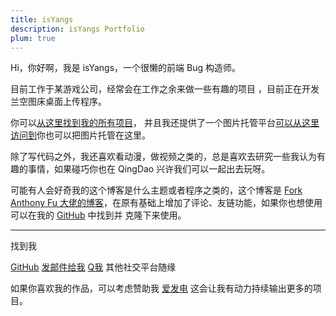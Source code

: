 ```yaml
---
title: isYangs
description: isYangs Portfolio
plum: true
---
```


Hi，你好啊，我是 isYangs，一个很懒的前端 Bug 构造师。

目前工作于某游戏公司，经常会在工作之余来做一些有趣的项目 ，目前正在开发兰空图床桌面上传程序。<br>

你可以[从这里找到我的所有项目](/projects)， 并且我还提供了一个图片托管平台[可以从这里访问到](https://7tu.top)你也可以把图片托管在这里。

除了写代码之外，我还喜欢看动漫，做视频之类的，总是喜欢去研究一些我认为有趣的事情，如果碰巧你也在 QingDao 兴许我们可以一起出去玩呀。

可能有人会好奇我的这个博客是什么主题或者程序之类的，这个博客是 <a href="https://github.com/antfu/antfu.me" target="_blank"><span op75 i-simple-icons-github /> Fork Anthony Fu 大佬的博客</a>，在原有基础上增加了评论、友链功能，如果你也想使用可以在我的  <a href="https://github.com/isYangs/blog" target="_blank"><span op75 i-simple-icons-github /> GitHub</a> 中找到并 克隆下来使用。

<div flex-auto />

***

找到我

<p flex="~ gap-3 wrap" class="mt--2!">
  <a href="https://github.com/isYangs" target="_blank"><span op75 i-simple-icons-github /> GitHub</a>
  <a href="http://mail.qq.com/cgi-bin/qm_share?t=qm_mailme&email=hi@isyangs.cn" target="_blank"><span op75 i-mdi:email-multiple/> 发邮件给我</a>
  <a href="https://wpa.qq.com/wpa_jump_page?v=3&uin=750837279&site=qq&menu=yes" target="_blank"><span op75 i-cib:qq/> Q我</a>
  其他社交平台随缘
</p>

如果你喜欢我的作品，可以考虑赞助我 [<span i-carbon-lightning /> 爱发电](https://afdian.net/a/isYangs) 这会让我有动力持续输出更多的项目。
